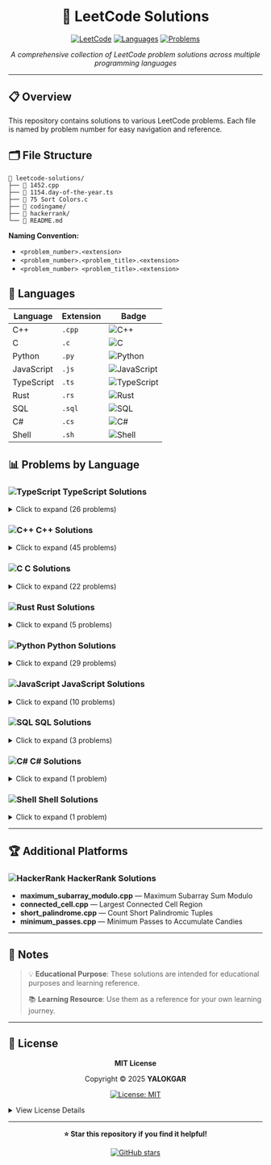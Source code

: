 <div align="center">

# 🚀 LeetCode Solutions

[![LeetCode](https://img.shields.io/badge/LeetCode-Solutions-orange?style=for-the-badge&logo=leetcode)](https://leetcode.com/)
[![Languages](https://img.shields.io/badge/Languages-9-blue?style=for-the-badge)](#languages)
[![Problems](https://img.shields.io/badge/Problems-200+-green?style=for-the-badge)](#problems-by-language)

*A comprehensive collection of LeetCode problem solutions across multiple programming languages*

</div>

---

## 📋 Overview

This repository contains solutions to various LeetCode problems. Each file is named by problem number for easy navigation and reference.

## 🗂️ File Structure

```
📁 leetcode-solutions/
├── 📄 1452.cpp
├── 📄 1154.day-of-the-year.ts
├── 📄 75 Sort Colors.c
├── 📁 codingame/
├── 📁 hackerrank/
└── 📄 README.md
```

**Naming Convention:**
- `<problem_number>.<extension>`
- `<problem_number>.<problem_title>.<extension>`
- `<problem_number> <problem_title>.<extension>`

## 🔧 Languages

<div align="center">

| Language | Extension | Badge |
|----------|-----------|-------|
| C++ | `.cpp` | ![C++](https://img.shields.io/badge/C++-00599C?style=flat-square&logo=cplusplus&logoColor=white) |
| C | `.c` | ![C](https://img.shields.io/badge/C-A8B9CC?style=flat-square&logo=c&logoColor=white) |
| Python | `.py` | ![Python](https://img.shields.io/badge/Python-3776AB?style=flat-square&logo=python&logoColor=white) |
| JavaScript | `.js` | ![JavaScript](https://img.shields.io/badge/JavaScript-F7DF1E?style=flat-square&logo=javascript&logoColor=black) |
| TypeScript | `.ts` | ![TypeScript](https://img.shields.io/badge/TypeScript-3178C6?style=flat-square&logo=typescript&logoColor=white) |
| Rust | `.rs` | ![Rust](https://img.shields.io/badge/Rust-000000?style=flat-square&logo=rust&logoColor=white) |
| SQL | `.sql` | ![SQL](https://img.shields.io/badge/SQL-4479A1?style=flat-square&logo=postgresql&logoColor=white) |
| C# | `.cs` | ![C#](https://img.shields.io/badge/C%23-239120?style=flat-square&logo=csharp&logoColor=white) |
| Shell | `.sh` | ![Shell](https://img.shields.io/badge/Shell-4EAA25?style=flat-square&logo=gnubash&logoColor=white) |

</div>

## 📊 Problems by Language

### ![TypeScript](https://img.shields.io/badge/TypeScript-3178C6?style=flat-square&logo=typescript&logoColor=white) TypeScript Solutions

<details>
<summary>Click to expand (26 problems)</summary>

- 🔢 **1154** - Day of the Year
- 📊 **1157** - Online Majority Element in Subarray
- 🔨 **1253** - Reconstruct a 2-Row Binary Matrix
- 🔍 **1554** - Strings Differ by One Character
- 📈 **1608** - Special Array With X Elements Greater Than or Equal X
- 🏗️ **1642** - Furthest Building You Can Reach
- 📝 **1684** - Count the Number of Consistent Strings
- 💾 **177** - Nth Highest Salary
- 🔄 **2197** - Replace Non-Coprime Numbers in Array
- 🔍 **2199** - Finding the Topic of Each Post
- 🔢 **2232** - Minimize Result by Adding Parentheses to Expression
- 📊 **2256** - Minimum Average Difference
- 🌐 **2359** - Find Closest Node to Given Two Nodes
- 🔗 **237** - Delete Node in a Linked List
- 📝 **2738** - Count Occurrences in Text
- 🔢 **2864** - Maximum Odd Binary Number
- 😊 **3075** - Maximize Happiness of Selected Children
- 🔢 **3272** - Find the Count of Good Integers
- 🗑️ **3545** - Minimum Deletions for At Most K Distinct Characters
- 🌳 **449** - Serialize and Deserialize BST
- ✖️ **628** - Maximum Product of Three Numbers
- 🔄 **777** - Swap Adjacent in LR String
- ♟️ **782** - Transform to Chessboard
- 🌳 **783** - Minimum Distance Between BST Nodes
- 🎯 **790** - Domino and Tromino Tiling
- 🧮 **793** - Preimage Size of Factorial Zeroes Function

</details>

### ![C++](https://img.shields.io/badge/C++-00599C?style=flat-square&logo=cplusplus&logoColor=white) C++ Solutions

<details>
<summary>Click to expand (45 problems)</summary>

- 🧮 **770** - Basic Calculator IV
- 🧮 **793** - Preimage Size of Factorial Zeroes Function
- 🎨 **800** - Similar RGB Color
- 📊 **805** - Split Array With Same Average
- 📍 **816** - Ambiguous Coordinates
- 🔒 **831** - Masking Personal Information
- 🌳 **834** - Sum of Distances in Tree
- 🖼️ **835** - Image Overlap
- 🔢 **842** - Split Array Into Fibonacci Sequence
- 🎯 **843** - Guess the Word
- 📊 **891** - Sum of Subsequence Widths
- 🔢 **903** - Valid Permutations for DI Sequence
- 🔢 **906** - Super Palindromes
- 🗳️ **911** - Online Election
- 🐱 **913** - Cat and Mouse
- 🧮 **964** - Least Operators to Express Number
- 🔢 **1000** - Minimum Cost to Merge Stones
- 🔢 **1012** - Numbers With Repeated Digits
- 🎨 **1034** - Coloring A Border
- 🔢 **1038** - Binary Search Tree to Greater Sum Tree
- 🔢 **1061** - Lexicographically Smallest Equivalent String
- 🔢 **1073** - Adding Two Negabinary Numbers
- 🔢 **1078** - Occurrences After Bigram
- 🔢 **1104** - Path In Zigzag Labelled Binary Tree
- 🔢 **1114** - Print In Order
- 🔢 **1125** - Smallest Sufficient Team
- 🔢 **1147** - Longest Chunked Palindrome Decomposition
- 🔢 **1172** - Dinner Plate Stacks
- 🔢 **1187** - Make Array Strictly Increasing
- 🔢 **1203** - Sort Items by Groups Respecting Dependencies
- 🔢 **1220** - Count Vowels Permutation
- 🔢 **1223** - Dice Roll Simulation
- 🔢 **1234** - Replace the Substring for Balanced String
- 🔢 **1240** - Tiling a Rectangle with the Fewest Squares
- 🔢 **1249** - Minimum Remove to Make Valid Parentheses
- 🔢 **1263** - Minimum Moves to Move a Box to Their Target Location
- 🔢 **1353** - Maximum Number of Events That Can Be Attended
- 🔢 **1410** - HTML Entity Parser
- 🔢 **1452** - People Whose List of Favorite Companies Is Not a Subset of Another List
- 🔢 **1498** - Number of Subsequences That Satisfy the Given Sum Condition
- 🔢 **1621** - Number of Sets of K Non-Overlapping Line Segments
- 🔢 **1695** - Maximum Erasure Value
- 🔢 **1751** - Maximum Number of Events That Can Be Attended II
- 🔢 **1857** - Largest Color Value in a Directed Graph
- 🔢 **1865** - Finding Pairs With a Certain Sum
- 🔢 **1880** - Check if Word Equals Summation of Two Words
- 🔢 **2014** - Longest Subsequence Repeated k Times
- 🔢 **2040** - Kth Smallest Product of Two Sorted Arrays
- 🔢 **2102** - Sequentially Ordinal Rank Tracker
- 🔢 **2157** - Groups of Strings
- 🔢 **2179** - Count Good Triplets in an Array
- 🔢 **2249** - Count Lattice Points Inside a Circle
- 🔢 **2284** - Sender With Largest Word Count
- 🔢 **2322** - Minimum Score After Removals on a Tree
- 🔢 **2325** - Decode the Message
- 🔢 **2398** - Maximum Number of Robots Within Budget
- 🔢 **2402** - Meeting Rooms III
- 🔢 **2410** - Maximum Matching of Players With Trainers
- 🔢 **2413** - Smallest Even Multiple
- 🔢 **2561** - Rearranging Fruits
- 🔢 **2858** - Minimum Edge Reversals So Every Node Can Reach Root
- 🔢 **2869** - Minimum Operations to Collect Elements
- 🔢 **2925** - Maximum Score After Applying Operations on a Tree
- 🔢 **2942** - Find Words Containing Character
- 🔢 **2971** - Find Polygon With the Largest Perimeter
- 🔢 **3068** - Find the Maximum Sum of Node Values
- 🔢 **3334** - Find the Substring With Maximum Cost
- 🔢 **3355** - Maximize the Number of Target Nodes After Connecting Trees II
- 🔢 **3405** - Count the Number of Arrays with K Matching Adjacent Elements
- 🔢 **3423** - Maximum Difference Between Adjacent Elements in a Circular Array
- 🔢 **3443** - Maximum Manhattan Distance After K Changes
- 🔢 **3445** - Maximum Difference Between Even and Odd Frequency II
- 🔢 **3455** - Shortest Matching Substring
- 🔢 **3465** - Find Products with Valid Serial Numbers
- 🔢 **1967** - Number of Strings That Appear as Substrings in Word
- 🔢 **2047** - Number of Valid Words in a Sentence
- 🔢 **2157** - Groups of Strings
- 🔢 **2293** - Min Max Game
- 🔢 **2645** - Minimum Additions to Make Valid String
- 🔢 **2862** - Maximum Element-Sum of a Complete Subset of Indices
- 🔢 **2917** - Find the K-or of an Array
- 🔢 **2960** - Count Tested Devices After Test Operations
- 🔢 **3027** - Find the Number of Ways to Place People II
- 🔢 **3040** - Maximum Number of Operations With the Same Score II
- 🔢 **3106** - Lexicographically Smallest String After Operations With Constraint
- 🔢 **3281** - Maximize Score of Numbers in Ranges
- 🔢 **3408** - Design Task Manager

</details>

### ![C](https://img.shields.io/badge/C-A8B9CC?style=flat-square&logo=c&logoColor=white) C Solutions

<details>
<summary>Click to expand (22 problems)</summary>

- 🎨 **75** - Sort Colors
- 🔢 **1680** - Concatenation of Consecutive Binary Numbers
- 🔢 **1735** - Count Ways to Make Array With Product
- 📊 **1877** - Minimize Maximum Pair Sum in Array
- 🍎 **1954** - Minimum Garden Perimeter to Collect Enough Apples
- 🔤 **2124** - Check if All A's Appears Before All B's
- 🔢 **2192**
- 🔢 **2311**
- 🔢 **2382**
- 🔢 **2475**
- 🔢 **2556**
- 🔢 **2763**
- 🔢 **2826** - Sorting Three Groups
- 🔢 **2894**
- 🍬 **2929** - Distribute Candies Among Children II
- 🔢 **2997** - Minimum Number of Operations to Make Array XOR Equal to K
- 🔢 **3020**
- 🔢 **3079**
- 🔢 **3136**
- ⏰ **3179** - Find the N-th Value After K Seconds
- 🔢 **3352**

</details>

### ![Rust](https://img.shields.io/badge/Rust-000000?style=flat-square&logo=rust&logoColor=white) Rust Solutions

<details>
<summary>Click to expand (5 problems)</summary>

- 🔄 **1864** - Minimum Number of Swaps to Make the Binary String Alternating
- 🔄 **2360** - Longest Cycle in a Graph
- 📅 **2409** - Count Days Spent Together
- 🔤 **2828** - Check if a String Is an Acronym of Words
- 📊 **3026** - Maximum Good Subarray Sum

</details>

### ![Python](https://img.shields.io/badge/Python-3776AB?style=flat-square&logo=python&logoColor=white) Python Solutions

<details>
<summary>Click to expand (29 problems)</summary>

- 🔍 **1397** - Find All Good Strings
- 🔄 **1505** - Minimum Possible Integer After at Most K Adjacent Swaps On Digits
- 🔢 **1691**
- 🍰 **1774** - Closest Dessert Cost
- 🔢 **1849** - Splitting a String Into Descending Consecutive Values
- 🔄 **1850** - Minimum Adjacent Swaps to Reach the Kth Smallest Number
- 🚗 **1928** - Minimum Cost to Reach Destination in Time
- 🔢 **1998**
- 🚗 **2045** - Second Minimum Time to Reach Destination
- 📊 **2121** - Intervals Between Identical Elements
- 🫘 **2171** - Removing Minimum Number of Magic Beans
- 🌳 **2322** - Minimum Score After Removals on a Tree
- 📊 **2426** - Number of Pairs Satisfying Inequality
- 🏪 **2483** - Minimum Penalty for a Shop
- 🎯 **2515** - Shortest Distance to Target String in a Circular Array
- 📊 **2565** - Subsequence With the Minimum Score
- 📏 **2615** - Sum of Distances
- ⏰ **2651** - Calculate Delayed Arrival Time
- 🔢 **2654** - Minimum Number of Operations to Make All Array Elements Equal to 1
- 📊 **2656** - Maximum Sum With Exactly K Elements
- 😊 **2860** - Happy Students
- 🌳 **2973** - Find Number of Coins to Place in Tree Nodes
- 🔢 **3208**
- 🔢 **3298**
- 🔢 **3312**
- 🔢 **3355**
- 🔢 **3446**
- 🔢 **3485**
- 🔢 **3560**

</details>

### ![JavaScript](https://img.shields.io/badge/JavaScript-F7DF1E?style=flat-square&logo=javascript&logoColor=black) JavaScript Solutions

<details>
<summary>Click to expand (10 problems)</summary>

- 🏃 **1036** - Escape a Large Maze
- 🔄 **2027** - Minimum Moves to Convert String
- 🔄 **2626** - Array Reduce Transformation
- ⏰ **2627** - Debounce
- 🔍 **2628** - JSON Deep Equal
- 🔢 **2694**
- ⏰ **2715** - Timeout Cancellation
- 🔢 **2901**
- 🔢 **3024**
- 🔢 **3203**

</details>

### ![SQL](https://img.shields.io/badge/SQL-4479A1?style=flat-square&logo=postgresql&logoColor=white) SQL Solutions

<details>
<summary>Click to expand (3 problems)</summary>

- 🚗 **1824** - Minimum Sideway Jumps
- 🏢 **3482** - Analyze Organization Hierarchy
- 🏢 **1587** - Bank Account Summary II

</details>

### ![C#](https://img.shields.io/badge/C%23-239120?style=flat-square&logo=csharp&logoColor=white) C# Solutions

<details>
<summary>Click to expand (1 problem)</summary>

- 🔄 **833** - Find And Replace in String

</details>

### ![Shell](https://img.shields.io/badge/Shell-4EAA25?style=flat-square&logo=gnubash&logoColor=white) Shell Solutions

<details>
<summary>Click to expand (1 problem)</summary>

- 🔗 **1167** - Minimum Cost to Connect Sticks

</details>

---

## 🏆 Additional Platforms

### ![HackerRank](https://img.shields.io/badge/HackerRank-00EA64?style=flat-square&logo=hackerrank&logoColor=white) HackerRank Solutions

- **maximum_subarray_modulo.cpp** — Maximum Subarray Sum Modulo
- **connected_cell.cpp** — Largest Connected Cell Region
- **short_palindrome.cpp** — Count Short Palindromic Tuples
- **minimum_passes.cpp** — Minimum Passes to Accumulate Candies

---

## 📝 Notes

> 💡 **Educational Purpose**: These solutions are intended for educational purposes and learning reference.
> 
> 📚 **Learning Resource**: Use them as a reference for your own learning journey.

---

## 📄 License

<div align="center">

**MIT License**

Copyright © 2025 **YALOKGAR**

[![License: MIT](https://img.shields.io/badge/License-MIT-yellow.svg?style=for-the-badge)](https://opensource.org/licenses/MIT)

</div>

<details>
<summary>View License Details</summary>

Permission is hereby granted, free of charge, to any person obtaining a copy
of this software and associated documentation files (the "Software"), to deal
in the Software without restriction, including without limitation the rights
to use, copy, modify, merge, publish, distribute, sublicense, and/or sell
copies of the Software, and to permit persons to whom the Software is
furnished to do so, subject to the following conditions:

The above copyright notice and this permission notice shall be included in all
copies or substantial portions of the Software.

THE SOFTWARE IS PROVIDED "AS IS", WITHOUT WARRANTY OF ANY KIND, EXPRESS OR
IMPLIED, INCLUDING BUT NOT LIMITED TO THE WARRANTIES OF MERCHANTABILITY,
FITNESS FOR A PARTICULAR PURPOSE AND NONINFRINGEMENT. IN NO EVENT SHALL THE
AUTHORS OR COPYRIGHT HOLDERS BE LIABLE FOR ANY CLAIM, DAMAGES OR OTHER
LIABILITY, WHETHER IN AN ACTION OF CONTRACT, TORT OR OTHERWISE, ARISING FROM,
OUT OF OR IN CONNECTION WITH THE SOFTWARE OR THE USE OR OTHER DEALINGS IN THE
SOFTWARE.

</details>

---

<div align="center">

**⭐ Star this repository if you find it helpful!**

[![GitHub stars](https://img.shields.io/github/stars/YALOKGARua/leetcode-solutions?style=social)](https://github.com/YALOKGARua/leetcode-solutions)

</div> 
